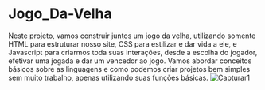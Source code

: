 # Jogo_Da-Velha
Neste projeto, vamos construir juntos um jogo da velha, utilizando somente HTML para estruturar nosso site, CSS para estilizar e dar vida a ele, e Javascript para criarmos toda suas interações, desde a escolha do jogador, efetivar uma jogada e dar um vencedor ao jogo. Vamos abordar conceitos básicos sobre as linguagens e como podemos criar projetos bem simples sem muito trabalho, apenas utilizando suas funções básicas.
![Capturar1](https://user-images.githubusercontent.com/94051879/193709429-b8d2414d-adeb-49ba-bebf-baba720cae22.PNG)
